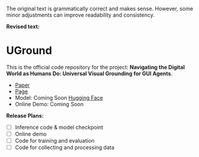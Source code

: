 The original text is grammatically correct and makes sense. However, some minor adjustments can improve readability and consistency.

**Revised text:**

# UGround
This is the official code repository for the project: **Navigating the Digital World as Humans Do: Universal Visual Grounding for GUI Agents**.

- [Paper](https://github.com/OSU-NLP-Group/UGround/blob/gh-pages/static/papers/UGround_paper.pdf)
- [Page](https://osu-nlp-group.github.io/UGround)
- Model: Coming Soon [Hugging Face](https://huggingface.co/osunlp/UGround)
- Online Demo: Coming Soon

**Release Plans:**

- [ ] Inference code & model checkpoint
- [ ] Online demo
- [ ] Code for training and evaluation
- [ ] Code for collecting and processing data
